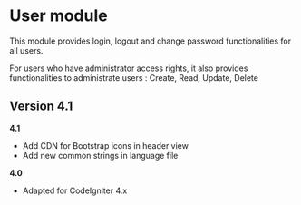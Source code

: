 # User module #

This module provides login, logout and change password functionalities for all users.

For users who have administrator access rights, it also provides functionalities to administrate users : Create, Read, Update, Delete

## Version 4.1 ##

**4.1**
- Add CDN for Bootstrap icons in header view
- Add new common strings in language file

**4.0**
- Adapted for CodeIgniter 4.x